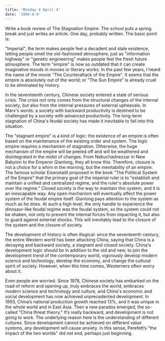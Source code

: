 ```yaml
---
title: 'Monday 4 April 4'
date: '1994-4-4'
---
```


Write a book review of The Stagnation Empire. The school puts a spring break and just writes an article. One day, probably written. The basic point is:

"Imperial", the term makes people feel a decadent and stale existence, letting people smell the old-fashioned atmosphere, just as "information highway" or "genetic engineering" makes people feel the fresh future atmosphere. The term "empire" is now so outdated that it can create imaginative moods in movies or literary works. In the past few years, I heard the name of the movie "The Counterattack of the Empire". It seems that the empire is absolutely out of the world; or "The Sun Empire" is already cruel to be eliminated by history.

In the seventeenth century, Chinese society entered a state of serious crisis. The crisis not only comes from the structural changes of the internal society, but also from the internal pressures of external upheavals. In Marx's words: a society with backward productivity is destined to be challenged by a society with advanced productivity. The long-term stagnation of China's feudal society has made it inevitable to fall into this situation.

The "stagnant empire" is a kind of logic: the existence of an empire is often based on the maintenance of the existing order and system. The logic empire requires a mechanism of stagnation. Otherwise, the huge mechanism of the empire will be peeled off and will be weathered and disintegrated in the midst of changes. From Nebuchadnezzar in New Babylon to the Emperor Qianlong, they all know this. Therefore, closure is not a choice for a whim in the morning, but the inevitability of an empire. The famous scholar Eisenstadt proposed in the book "The Political System of the Empire" that the primary goal of the imperial ruler is to "establish and maintain a unified and centralized regime, and the ruler's absolute power over the regime." Closed society is the way to maintain this system, and it is an inescapable way. Any open mechanism will eventually affect the power system of the feudal empire itself. Qianlong pays attention to the system as much as he does. At such a high level, the only handle to experience the dinosaur-like feudal regime was the feudal system, so the system could not be shaken, not only to prevent the internal forces from impacting it, but also to guard against external shocks. This will inevitably lead to the closure of the system and the closure of society.

The development of history is often illogical: since the seventeenth century, the entire Western world has been attacking China, saying that China is a decaying and backward society, a stagnant and closed society. China's development logic should be in addition to the old and new, to join the development trend of the contemporary world, vigorously develop modern science and technology, develop the economy, and change the cultural spirit of society. However, when this time comes, Westerners often worry about it.

Even people are worried. Since 1978, Chinese society has embarked on the road of reform and opening up, truly embraces the world, embraces modern science and technology and culture, and China's economic and social development has now achieved unprecedented development. In 1993, China’s national production growth reached 13%, and it was unique in the whole world and in East Asia. Then a new paradox emerged, the so-called "China threat theory." It’s really backward, and development is not going to work. The underlying reason here is the understanding of different cultures. Since development cannot be achieved on different value systems, any development will cause anxiety. In this sense, Perefett’s "the impact of the two worlds" did not end, perhaps just beginning.

